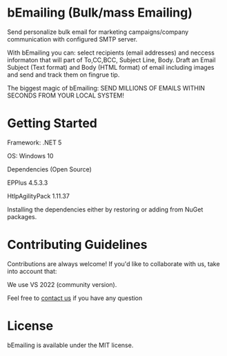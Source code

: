 # bEmailing (Bulk/mass Emailing)

Send personalize bulk email for marketing campaigns/company communication with configured SMTP server.

With bEmailing you can: select recipients (email addresses) and neccess informaton that will part of To,CC,BCC, Subject Line, Body. Draft an Email Subject (Text format) and Body (HTML format) of email including images and send and track them on fingrue tip.

The biggest magic of bEmailing: SEND MILLIONS OF EMAILS WITHIN SECONDS FROM YOUR LOCAL SYSTEM!

# Getting Started

Framework: .NET 5 

OS: Windows 10

Dependencies (Open Source)

EPPlus 4.5.3.3

HtlpAgilityPack 1.11.37

Installing the dependencies either by restoring or adding from NuGet packages. 

# Contributing Guidelines
Contributions are always welcome! If you'd like to collaborate with us, take into account that:

We use VS 2022 (community version).

Feel free to <a href="mailto:sanjiv.possible@gmail.com">contact us</a> if you have any question

# License
bEmailing is available under the MIT license. 

